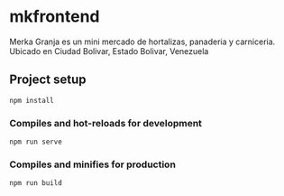 # mkfrontend

Merka Granja es un mini mercado de hortalizas, panaderia y carniceria. Ubicado en Ciudad Bolivar, Estado Bolivar, Venezuela

## Project setup
```
npm install
```

### Compiles and hot-reloads for development
```
npm run serve
```

### Compiles and minifies for production
```
npm run build
```
